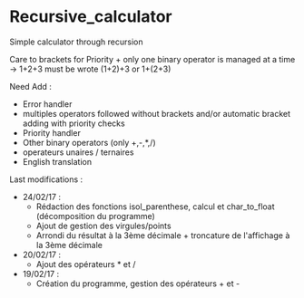 # Recursive_calculator
Simple calculator through recursion

Care to brackets for Priority + only one binary operator is managed at a time
-> 1+2+3 must be wrote (1+2)+3 or 1+(2+3)

Need Add :
- Error handler
- multiples operators followed without brackets and/or automatic bracket adding with priority checks
- Priority handler
- Other binary operators (only +,-,*,/)
- operateurs unaires / ternaires
- English translation



Last modifications :

- 24/02/17 : 	
	- Rédaction des fonctions isol_parenthese, calcul et char_to_float (décomposition du programme)
	- Ajout de gestion des virgules/points
	- Arrondi du résultat à la 3ème décimale + troncature de l'affichage à la 3ème décimale
- 20/02/17 : 	
	- Ajout des opérateurs * et /
- 19/02/17 : 	
	- Création du programme, gestion des opérateurs + et -
